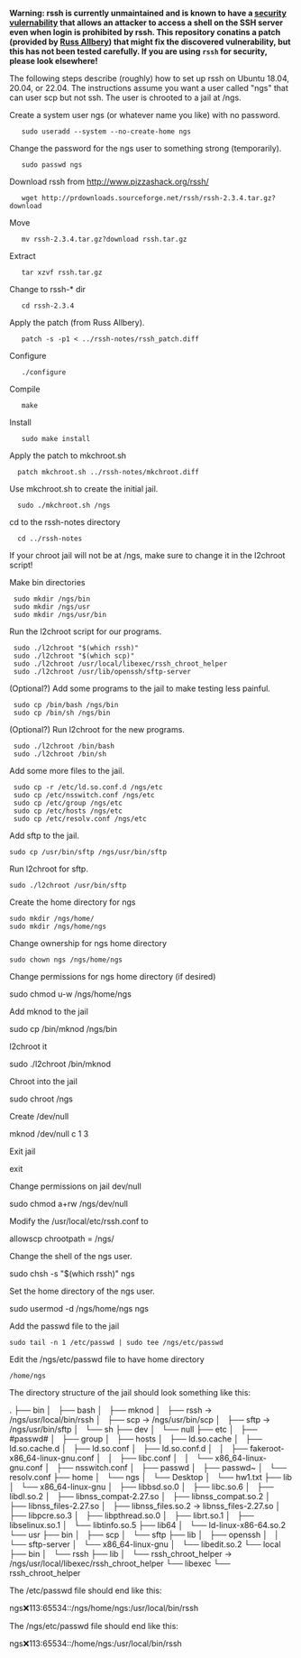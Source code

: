 **Warning: rssh is currently unmaintained and is known to have a [security
vulernability](https://www.holidayhackchallenge.com/2018/winners/esnet_hhc18/)
that allows an attacker to access a shell on the SSH server even when login is
prohibited by rssh. This repository conatins a patch (provided by
[Russ Allbery](https://sourceforge.net/p/rssh/mailman/message/36530715/)) that
might fix the discovered vulnerability, but this has not been tested
carefully. If you are using `rssh` for security, please look elsewhere!**

The following steps describe (roughly) how to set up rssh on Ubuntu 18.04,
20.04, or 22.04.  The instructions assume you want a user called "ngs" that can
user scp but not ssh.  The user is chrooted to a jail at /ngs.

Create a system user ngs (or whatever name you like) with no password.

       sudo useradd --system --no-create-home ngs

Change the password for the ngs user to something strong (temporarily).

       sudo passwd ngs

Download rssh from http://www.pizzashack.org/rssh/

       wget http://prdownloads.sourceforge.net/rssh/rssh-2.3.4.tar.gz?download

Move

       mv rssh-2.3.4.tar.gz?download rssh.tar.gz

Extract

       tar xzvf rssh.tar.gz

Change to rssh-* dir

       cd rssh-2.3.4

Apply the patch (from Russ Allbery).

       patch -s -p1 < ../rssh-notes/rssh_patch.diff

Configure

       ./configure

Compile

       make

Install

       sudo make install

Apply the patch to mkchroot.sh

      patch mkchroot.sh ../rssh-notes/mkchroot.diff

Use mkchroot.sh to create the initial jail.

      sudo ./mkchroot.sh /ngs

cd to the rssh-notes directory

      cd ../rssh-notes

If your chroot jail will not be at /ngs, make sure to change it in the l2chroot
script!

Make bin directories

     sudo mkdir /ngs/bin
     sudo mkdir /ngs/usr
     sudo mkdir /ngs/usr/bin

Run the l2chroot script for our programs.

     sudo ./l2chroot "$(which rssh)"
     sudo ./l2chroot "$(which scp)"
     sudo ./l2chroot /usr/local/libexec/rssh_chroot_helper
     sudo ./l2chroot /usr/lib/openssh/sftp-server

(Optional?) Add some programs to the jail to make testing less painful.

     sudo cp /bin/bash /ngs/bin
     sudo cp /bin/sh /ngs/bin

(Optional?) Run l2chroot for the new programs.

     sudo ./l2chroot /bin/bash
     sudo ./l2chroot /bin/sh

Add some more files to the jail.

     sudo cp -r /etc/ld.so.conf.d /ngs/etc
     sudo cp /etc/nsswitch.conf /ngs/etc
     sudo cp /etc/group /ngs/etc
     sudo cp /etc/hosts /ngs/etc
     sudo cp /etc/resolv.conf /ngs/etc

Add sftp to the jail.

    sudo cp /usr/bin/sftp /ngs/usr/bin/sftp

Run l2chroot for sftp.

    sudo ./l2chroot /usr/bin/sftp

Create the home directory for ngs

    sudo mkdir /ngs/home/
    sudo mkdir /ngs/home/ngs

Change ownership for ngs home directory

    sudo chown ngs /ngs/home/ngs

Change permissions for ngs home directory (if desired)

   sudo chmod u-w /ngs/home/ngs

Add mknod to the jail

   sudo cp /bin/mknod /ngs/bin

l2chroot it

   sudo ./l2chroot /bin/mknod

Chroot into the jail

   sudo chroot /ngs

Create /dev/null

   mknod /dev/null c 1 3

Exit jail

   exit

Change permissions on jail dev/null

   sudo chmod a+rw /ngs/dev/null

Modify the /usr/local/etc/rssh.conf to

   allowscp
   chrootpath = /ngs/
      
Change the shell of the ngs user.

   sudo chsh -s "$(which rssh)" ngs

Set the home directory of the ngs user.

   sudo usermod -d /ngs/home/ngs ngs

Add the passwd file to the jail

    sudo tail -n 1 /etc/passwd | sudo tee /ngs/etc/passwd

Edit the /ngs/etc/passwd file to have home directory

    /home/ngs



The directory structure of the jail should look something like this:

.
├── bin
│   ├── bash
│   ├── mknod
│   ├── rssh -> /ngs/usr/local/bin/rssh
│   ├── scp -> /ngs/usr/bin/scp
│   ├── sftp -> /ngs/usr/bin/sftp
│   └── sh
├── dev
│   └── null
├── etc
│   ├── #passwd#
│   ├── group
│   ├── hosts
│   ├── ld.so.cache
│   ├── ld.so.cache.d
│   ├── ld.so.conf
│   ├── ld.so.conf.d
│   │   ├── fakeroot-x86_64-linux-gnu.conf
│   │   ├── libc.conf
│   │   └── x86_64-linux-gnu.conf
│   ├── nsswitch.conf
│   ├── passwd
│   ├── passwd~
│   └── resolv.conf
├── home
│   └── ngs
│       └── Desktop
│           └── hw1.txt
├── lib
│   └── x86_64-linux-gnu
│       ├── libbsd.so.0
│       ├── libc.so.6
│       ├── libdl.so.2
│       ├── libnss_compat-2.27.so
│       ├── libnss_compat.so.2
│       ├── libnss_files-2.27.so
│       ├── libnss_files.so.2 -> libnss_files-2.27.so
│       ├── libpcre.so.3
│       ├── libpthread.so.0
│       ├── librt.so.1
│       ├── libselinux.so.1
│       └── libtinfo.so.5
├── lib64
│   └── ld-linux-x86-64.so.2
└── usr
    ├── bin
    │   ├── scp
    │   └── sftp
    ├── lib
    │   ├── openssh
    │   │   └── sftp-server
    │   └── x86_64-linux-gnu
    │       └── libedit.so.2
    └── local
        ├── bin
        │   └── rssh
        ├── lib
        │   └── rssh_chroot_helper -> /ngs/usr/local/libexec/rssh_chroot_helper
        └── libexec
            └── rssh_chroot_helper


The /etc/passwd file should end like this:

ngs:x:113:65534::/ngs/home/ngs:/usr/local/bin/rssh

The /ngs/etc/passwd file should end like this:

ngs:x:113:65534::/home/ngs:/usr/local/bin/rssh
